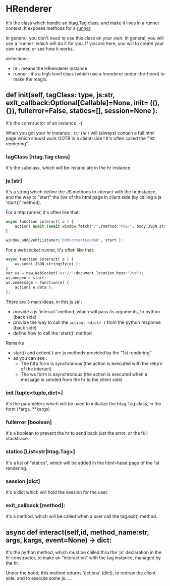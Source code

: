 # HRenderer

It's the class which handle an htag.Tag class, and make it lives in a runner context. It exposes methods for a [runner](runners.md).

In general, you don't need to use this class on your own. In general, you will use a 'runner' which will do it for you. If you are
here, you will to create your own runner, or see how it works.

definitions:

 * hr : means the HRrenderer instance
 * runner : it's a high level class (which use a hrenderer under-the-hood) to make the magix.


## def __init__(self, tagClass: type, js:str, exit_callback:Optional[Callable]=None, init= ((),{}), fullerror=False, statics=[], session=None ):

It's the constructor of an instance ;-)

When you got your hr instance : `str(hr)` will (always) contain a full html page which should work OOTB in a client-side ! It's often
called the "1st rendering".

### tagClass [htag.Tag class] 
It's the subclass, which will be instanciate in the hr instance. 

### js [str]
It's a string which define the JS methods to interact with the hr instance, and the way to "start" the live
of the html page in client side (by calling a js 'start()' method).

For a http runner, it's often like that:
```python
async function interact( o ) {
    action( await (await window.fetch("/",{method:"POST", body:JSON.stringify(o)})).text() )
}

window.addEventListener('DOMContentLoaded', start );
```

For a websocket runner, it's often like that:

```python
async function interact( o ) {
    ws.send( JSON.stringify(o) );
}
var ws = new WebSocket("ws://"+document.location.host+"/ws");
ws.onopen = start;
ws.onmessage = function(e) {
    action( e.data );
};
```

There are 3 main ideas, in this js str :

 * provide a js 'interact' method, which will pass its arguments, to python (back side)
 * provide the way to call the `action( <dict> )` from the python response (back side)
 * define how to call the 'start()' method

Remarks
 - start() and action( <dict> ) are js methods provided by the "1st rendering"
 - as you can see :
     - The http form is synchronous (the action is executed with the return of the interact)
     - The ws form is asynchronous (the action is executed when a message is sended from the hr to the client side)


### init [tuple<tuple,dict>]
it's the parameters which will be used to initialize the htag.Tag class, in the form (*args, **kargs)

### fullerror [boolean]
it's a boolean to prevent the hr to send back just the error, or the full stacktrace. 

### statics [List<str|htag.Tag>]
It's a list of "statics", which will be added in the html>head page of the 1st rendering.

### session [dict]
It's a dict which will hold the session for the user.

### exit_callback [method]: 
it's a method, which will be called when a user call the tag.exit() method.



## async def interact(self,id, method_name:str, args, kargs, event=None) -> dict:

It's the python method, which must be called thru the 'js' declaration in the hr constructor, to make an "interaction"
with the tag instance, managed by the hr.

Under the hood, this method returns 'actions' (dict), to redraw the client side, and to execute some js.
...



